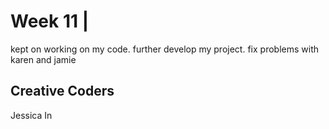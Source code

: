 # Week 11 | 

kept on working on my code. further develop my project. fix problems with karen and jamie

## Creative Coders
Jessica In
